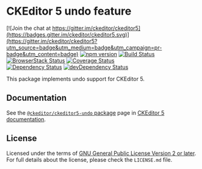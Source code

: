 CKEditor 5 undo feature
========================================

[![Join the chat at https://gitter.im/ckeditor/ckeditor5](https://badges.gitter.im/ckeditor/ckeditor5.svg)](https://gitter.im/ckeditor/ckeditor5?utm_source=badge&utm_medium=badge&utm_campaign=pr-badge&utm_content=badge)
[![npm version](https://badge.fury.io/js/%40ckeditor%2Fckeditor5-undo.svg)](https://www.npmjs.com/package/@ckeditor/ckeditor5-undo)
[![Build Status](https://travis-ci.org/ckeditor/ckeditor5-undo.svg?branch=master)](https://travis-ci.org/ckeditor/ckeditor5-undo)
[![BrowserStack Status](https://automate.browserstack.com/automate/badge.svg?badge_key=d3hvenZqQVZERFQ5d09FWXdyT0ozVXhLaVltRFRjTTUyZGpvQWNmWVhUUT0tLUZqNlJ1YWRUd0RvdEVOaEptM1B2Q0E9PQ==--c9d3dee40b9b4471ff3fb516d9ecf8d09292c7e0)](https://automate.browserstack.com/public-build/d3hvenZqQVZERFQ5d09FWXdyT0ozVXhLaVltRFRjTTUyZGpvQWNmWVhUUT0tLUZqNlJ1YWRUd0RvdEVOaEptM1B2Q0E9PQ==--c9d3dee40b9b4471ff3fb516d9ecf8d09292c7e0)
[![Coverage Status](https://coveralls.io/repos/github/ckeditor/ckeditor5-undo/badge.svg?branch=master)](https://coveralls.io/github/ckeditor/ckeditor5-undo?branch=master)
<br>
[![Dependency Status](https://david-dm.org/ckeditor/ckeditor5-undo/status.svg)](https://david-dm.org/ckeditor/ckeditor5-undo)
[![devDependency Status](https://david-dm.org/ckeditor/ckeditor5-undo/dev-status.svg)](https://david-dm.org/ckeditor/ckeditor5-undo?type=dev)

This package implements undo support for CKEditor 5.

## Documentation

See the [`@ckeditor/ckeditor5-undo` package](https://docs.ckeditor.com/ckeditor5/latest/api/undo.html) page in [CKEditor 5 documentation](https://docs.ckeditor.com/ckeditor5/latest/).

## License

Licensed under the terms of [GNU General Public License Version 2 or later](http://www.gnu.org/licenses/gpl.html). For full details about the license, please check the `LICENSE.md` file.
